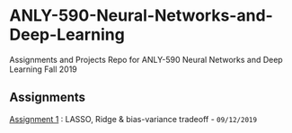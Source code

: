 # ANLY-590-Neural-Networks-and-Deep-Learning
Assignments and Projects Repo for ANLY-590 Neural Networks and Deep Learning Fall 2019

## Assignments 
[Assignment 1](https://github.com/Stephensjx/ANLY-590-Neural-Networks-and-Deep-Learning/blob/master/Assignment1/Assignment1.ipynb) : LASSO, Ridge & bias-variance tradeoff - `09/12/2019`
